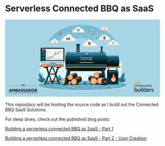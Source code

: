 # Serverless Connected BBQ as SaaS

![Cover Image](images/cover-image.png)

This repository will be hosting the source code as I build out the Connected BBQ SaaS Solutions.

For deep dives, check out the published blog posts:

[Building a serverless connected BBQ as SaaS - Part 1](https://jimmydqv.com/serverless-bbq-saas/)

[Building a serverless connected BBQ as SaaS - Part 2 - User Creation](https://jimmydqv.com/serverless-bbq-saas-part2-users/)